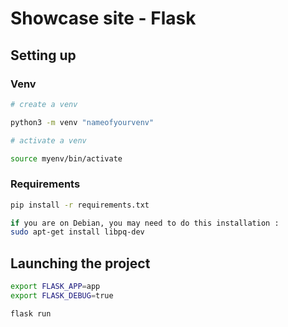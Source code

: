 # Showcase site - Flask

## Setting up

### Venv

```bash
# create a venv

python3 -m venv "nameofyourvenv"

# activate a venv

source myenv/bin/activate
```

### Requirements

```bash
pip install -r requirements.txt

if you are on Debian, you may need to do this installation :
sudo apt-get install libpq-dev
```

## Launching the project


```bash
export FLASK_APP=app
export FLASK_DEBUG=true

flask run
```

